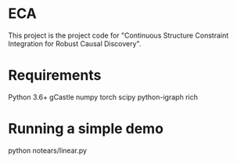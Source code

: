 # ECA
This project is the project code for "Continuous Structure Constraint Integration for Robust Causal Discovery".

# Requirements
Python 3.6+
gCastle
numpy
torch
scipy
python-igraph
rich
# Running a simple demo
python notears/linear.py

